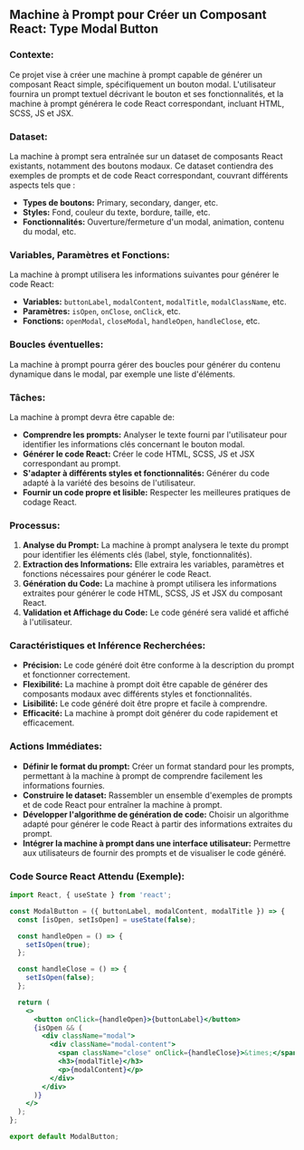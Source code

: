 ## Machine à Prompt pour Créer un Composant React: Type Modal Button

### Contexte:

Ce projet vise à créer une machine à prompt capable de générer un composant React simple, spécifiquement un bouton modal. L'utilisateur fournira un prompt textuel décrivant le bouton et ses fonctionnalités, et la machine à prompt générera le code React correspondant, incluant HTML, SCSS, JS et JSX.

### Dataset:

La machine à prompt sera entraînée sur un dataset de composants React existants, notamment des boutons modaux. Ce dataset contiendra des exemples de prompts et de code React correspondant, couvrant différents aspects tels que :

* **Types de boutons:** Primary, secondary, danger, etc.
* **Styles:** Fond, couleur du texte, bordure, taille, etc.
* **Fonctionnalités:** Ouverture/fermeture d'un modal, animation, contenu du modal, etc.

### Variables, Paramètres et Fonctions:

La machine à prompt utilisera les informations suivantes pour générer le code React:

* **Variables:** `buttonLabel`, `modalContent`, `modalTitle`, `modalClassName`, etc.
* **Paramètres:** `isOpen`, `onClose`, `onClick`, etc.
* **Fonctions:** `openModal`, `closeModal`, `handleOpen`, `handleClose`, etc.

### Boucles éventuelles:

La machine à prompt pourra gérer des boucles pour générer du contenu dynamique dans le modal, par exemple une liste d'éléments.

### Tâches:

La machine à prompt devra être capable de:

* **Comprendre les prompts:** Analyser le texte fourni par l'utilisateur pour identifier les informations clés concernant le bouton modal.
* **Générer le code React:** Créer le code HTML, SCSS, JS et JSX correspondant au prompt.
* **S'adapter à différents styles et fonctionnalités:** Générer du code adapté à la variété des besoins de l'utilisateur.
* **Fournir un code propre et lisible:** Respecter les meilleures pratiques de codage React.

### Processus:

1. **Analyse du Prompt:** La machine à prompt analysera le texte du prompt pour identifier les éléments clés (label, style, fonctionnalités).
2. **Extraction des Informations:** Elle extraira les variables, paramètres et fonctions nécessaires pour générer le code React.
3. **Génération du Code:** La machine à prompt utilisera les informations extraites pour générer le code HTML, SCSS, JS et JSX du composant React.
4. **Validation et Affichage du Code:** Le code généré sera validé et affiché à l'utilisateur.

### Caractéristiques et Inférence Recherchées:

* **Précision:** Le code généré doit être conforme à la description du prompt et fonctionner correctement.
* **Flexibilité:** La machine à prompt doit être capable de générer des composants modaux avec différents styles et fonctionnalités.
* **Lisibilité:** Le code généré doit être propre et facile à comprendre.
* **Efficacité:** La machine à prompt doit générer du code rapidement et efficacement.

### Actions Immédiates:

* **Définir le format du prompt:** Créer un format standard pour les prompts, permettant à la machine à prompt de comprendre facilement les informations fournies.
* **Construire le dataset:** Rassembler un ensemble d'exemples de prompts et de code React pour entraîner la machine à prompt.
* **Développer l'algorithme de génération de code:** Choisir un algorithme adapté pour générer le code React à partir des informations extraites du prompt.
* **Intégrer la machine à prompt dans une interface utilisateur:** Permettre aux utilisateurs de fournir des prompts et de visualiser le code généré.

### Code Source React Attendu (Exemple):

```jsx
import React, { useState } from 'react';

const ModalButton = ({ buttonLabel, modalContent, modalTitle }) => {
  const [isOpen, setIsOpen] = useState(false);

  const handleOpen = () => {
    setIsOpen(true);
  };

  const handleClose = () => {
    setIsOpen(false);
  };

  return (
    <>
      <button onClick={handleOpen}>{buttonLabel}</button>
      {isOpen && (
        <div className="modal">
          <div className="modal-content">
            <span className="close" onClick={handleClose}>&times;</span>
            <h3>{modalTitle}</h3>
            <p>{modalContent}</p>
          </div>
        </div>
      )}
    </>
  );
};

export default ModalButton;

```



